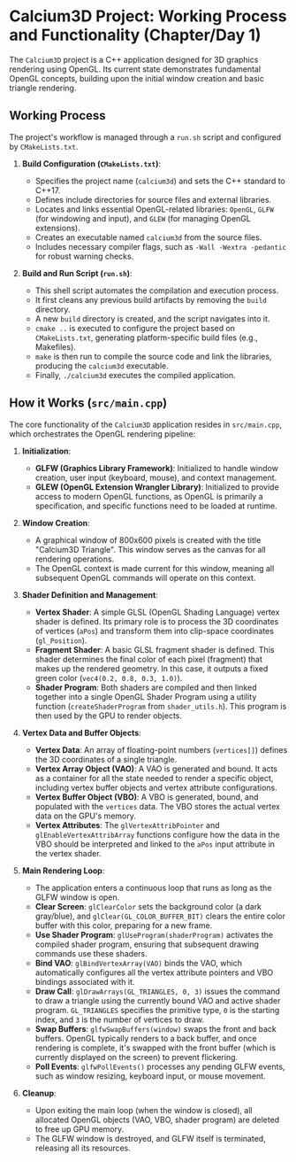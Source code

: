 # Calcium3D Project: Working Process and Functionality (Chapter/Day 1)

The `Calcium3D` project is a C++ application designed for 3D graphics rendering using OpenGL. Its current state demonstrates fundamental OpenGL concepts, building upon the initial window creation and basic triangle rendering.

## Working Process

The project's workflow is managed through a `run.sh` script and configured by `CMakeLists.txt`.

1.  **Build Configuration (`CMakeLists.txt`)**:
    *   Specifies the project name (`calcium3d`) and sets the C++ standard to C++17.
    *   Defines include directories for source files and external libraries.
    *   Locates and links essential OpenGL-related libraries: `OpenGL`, `GLFW` (for windowing and input), and `GLEW` (for managing OpenGL extensions).
    *   Creates an executable named `calcium3d` from the source files.
    *   Includes necessary compiler flags, such as `-Wall -Wextra -pedantic` for robust warning checks.

2.  **Build and Run Script (`run.sh`)**:
    *   This shell script automates the compilation and execution process.
    *   It first cleans any previous build artifacts by removing the `build` directory.
    *   A new `build` directory is created, and the script navigates into it.
    *   `cmake ..` is executed to configure the project based on `CMakeLists.txt`, generating platform-specific build files (e.g., Makefiles).
    *   `make` is then run to compile the source code and link the libraries, producing the `calcium3d` executable.
    *   Finally, `./calcium3d` executes the compiled application.

## How it Works (`src/main.cpp`)

The core functionality of the `Calcium3D` application resides in `src/main.cpp`, which orchestrates the OpenGL rendering pipeline:

1.  **Initialization**:
    *   **GLFW (Graphics Library Framework)**: Initialized to handle window creation, user input (keyboard, mouse), and context management.
    *   **GLEW (OpenGL Extension Wrangler Library)**: Initialized to provide access to modern OpenGL functions, as OpenGL is primarily a specification, and specific functions need to be loaded at runtime.

2.  **Window Creation**:
    *   A graphical window of 800x600 pixels is created with the title "Calcium3D Triangle". This window serves as the canvas for all rendering operations.
    *   The OpenGL context is made current for this window, meaning all subsequent OpenGL commands will operate on this context.

3.  **Shader Definition and Management**:
    *   **Vertex Shader**: A simple GLSL (OpenGL Shading Language) vertex shader is defined. Its primary role is to process the 3D coordinates of vertices (`aPos`) and transform them into clip-space coordinates (`gl_Position`).
    *   **Fragment Shader**: A basic GLSL fragment shader is defined. This shader determines the final color of each pixel (fragment) that makes up the rendered geometry. In this case, it outputs a fixed green color (`vec4(0.2, 0.8, 0.3, 1.0)`).
    *   **Shader Program**: Both shaders are compiled and then linked together into a single OpenGL Shader Program using a utility function (`createShaderProgram` from `shader_utils.h`). This program is then used by the GPU to render objects.

4.  **Vertex Data and Buffer Objects**:
    *   **Vertex Data**: An array of floating-point numbers (`vertices[]`) defines the 3D coordinates of a single triangle.
    *   **Vertex Array Object (VAO)**: A VAO is generated and bound. It acts as a container for all the state needed to render a specific object, including vertex buffer objects and vertex attribute configurations.
    *   **Vertex Buffer Object (VBO)**: A VBO is generated, bound, and populated with the `vertices` data. The VBO stores the actual vertex data on the GPU's memory.
    *   **Vertex Attributes**: The `glVertexAttribPointer` and `glEnableVertexAttribArray` functions configure how the data in the VBO should be interpreted and linked to the `aPos` input attribute in the vertex shader.

5.  **Main Rendering Loop**:
    *   The application enters a continuous loop that runs as long as the GLFW window is open.
    *   **Clear Screen**: `glClearColor` sets the background color (a dark gray/blue), and `glClear(GL_COLOR_BUFFER_BIT)` clears the entire color buffer with this color, preparing for a new frame.
    *   **Use Shader Program**: `glUseProgram(shaderProgram)` activates the compiled shader program, ensuring that subsequent drawing commands use these shaders.
    *   **Bind VAO**: `glBindVertexArray(VAO)` binds the VAO, which automatically configures all the vertex attribute pointers and VBO bindings associated with it.
    *   **Draw Call**: `glDrawArrays(GL_TRIANGLES, 0, 3)` issues the command to draw a triangle using the currently bound VAO and active shader program. `GL_TRIANGLES` specifies the primitive type, `0` is the starting index, and `3` is the number of vertices to draw.
    *   **Swap Buffers**: `glfwSwapBuffers(window)` swaps the front and back buffers. OpenGL typically renders to a back buffer, and once rendering is complete, it's swapped with the front buffer (which is currently displayed on the screen) to prevent flickering.
    *   **Poll Events**: `glfwPollEvents()` processes any pending GLFW events, such as window resizing, keyboard input, or mouse movement.

6.  **Cleanup**:
    *   Upon exiting the main loop (when the window is closed), all allocated OpenGL objects (VAO, VBO, shader program) are deleted to free up GPU memory.
    *   The GLFW window is destroyed, and GLFW itself is terminated, releasing all its resources.

